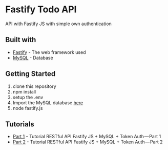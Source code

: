 # Fastify Todo API

API with Fastify JS with simple own authentication

## Built with

* [Fastify](http://fastify.io/) - The web framework used
* [MySQL](https://mysql.com/) - Database

## Getting Started

1. clone this repository
2. npm install
3. setup the .env
4. Import the MySQL database [here](https://gist.github.com/kiddyatreides/831fdac4e7debc443afee81a9c7b0839#file-fastify-sql)
5. node fastify.js

## Tutorials
* [Part 1](https://medium.com/@kiddy.xyz/tutorial-restful-api-fastify-js-mysql-token-auth-part-1-1fa538d1b1ee) - Tutorial RESTful API Fastify JS + MySQL + Token Auth — Part 1
* [Part 2](https://medium.com/@kiddy.xyz/tutorial-restful-api-fastify-js-mysql-token-auth-part-2-cb0e148ae586) - Tutorial RESTful API Fastify JS + MySQL + Token Auth — Part 2

